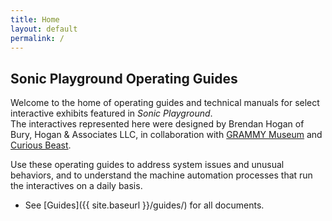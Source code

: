 ```yaml
---
title: Home
layout: default
permalink: /
---
```


## Sonic Playground Operating Guides

Welcome to the home of operating guides and technical manuals for select interactive exhibits featured in _Sonic Playground_.  
The interactives represented here were designed by Brendan Hogan of Bury, Hogan & Associates LLC, in collaboration with [GRAMMY Museum](https://www.grammymuseum.org/) and [Curious Beast](https://www.curiousbeast.org).  

Use these operating guides to address system issues and unusual behaviors, and to understand the machine automation processes that run the interactives on a daily basis.

- See [Guides]({{ site.baseurl }}/guides/) for all documents.
